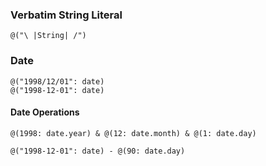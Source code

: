 ### Verbatim String Literal
```
@("\ |String| /")
```

### Date
```
@("1998/12/01": date)
@("1998-12-01": date)
```

#### Date Operations
```
@(1998: date.year) & @(12: date.month) & @(1: date.day)
```

```
@("1998-12-01": date) - @(90: date.day)
```